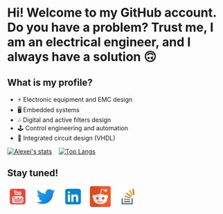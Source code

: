 # Hi! Welcome to my GitHub account. Do you have a problem? Trust me, I am an electrical engineer, and I always have a solution 🙃



## What is my profile?

- ⚡ Electronic equipment and EMC design
- 🖥 Embedded systems
- 🎶 Digital and active filters design
- 🕹 Control engineering and automation
- 🔬 Integrated circuit design (VHDL)

[![Alexei's stats](https://github-readme-stats.vercel.app/api?username=ComandanteChi)](https://github.com/anuraghazra/github-readme-stats)
&nbsp;&nbsp;
[![Top Langs](https://github-readme-stats.vercel.app/api/top-langs/?username=ComandanteChi&hide=javascript,html,Tcl&layout=compact)](https://github.com/anuraghazra/github-readme-stats)
&nbsp;&nbsp;
## Stay tuned!

[![website](./img/icons8-youtube-quadratisch-48.png)](https://www.youtube.com/channel/UCe-H73i-MtAdGnH3SwBGl7g)
&nbsp;&nbsp;
[![website](./img/icons8-twitter-48.png)](https://twitter.com/alexeichio)
&nbsp;&nbsp;
[![website](./img/icons8-linkedin-48.png)](https://www.linkedin.com/in/alexei-chioresco-842b63234/)
&nbsp;&nbsp;
[![website](./img/icons8-social-news-aggregation,-web-content-rating,-and-discussion-website.-48.png)](https://www.reddit.com/user/ComandanteChi)
&nbsp;&nbsp;
[![website](./img/icons8-stack-overflow-48.png)](https://stackoverflow.com/users/18099507/comandantechi)

<br />
<br />
